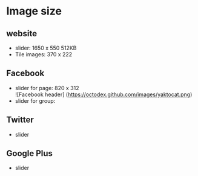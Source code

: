 # Image size 

## website

* slider:        1650 x 550    512KB
* Tile images:   370 x 222

## Facebook

* slider for page:        820 x 312  
![Facebook header]
(https://octodex.github.com/images/yaktocat.png)
* slider for group:          

## Twitter

* slider

## Google Plus

* slider
